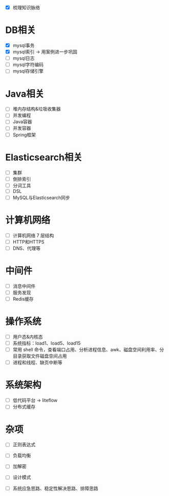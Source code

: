 - [x] 梳理知识脉络

# DB相关
- [x] mysql事务
- [x] mysql索引 -> 用案例进一步巩固
- [ ] mysql日志
- [ ] mysql字符编码
- [ ] mysql存储引擎

# Java相关
- [ ] 堆内存结构&垃圾收集器
- [ ] 并发编程
- [ ] Java容器
- [ ] 并发容器
- [ ] Spring框架

# Elasticsearch相关
- [ ] 集群
- [ ] 倒排索引
- [ ] 分词工具
- [ ] DSL
- [ ] MySQL与Elasticsearch同步

# 计算机网络
- [ ] 计算机网络 7 层结构
- [ ] HTTP和HTTPS
- [ ] DNS、代理等

# 中间件
- [ ] 消息中间件
- [ ] 服务发现
- [ ] Redis缓存

# 操作系统
- [ ] 用户态&内核态
- [ ] 系统指标：load1、load5、load15
- [ ] 常用 shell 命令，查看端口占用、分析进程信息、awk、磁盘空间利用率、分目录获取文件磁盘空间占用
- [ ] 进程和线程、缺页中断等

# 系统架构
- [ ] 低代码平台 -> liteflow
- [ ] 分布式缓存

# 杂项
- [ ] 正则表达式
- [ ] 负载均衡
- [ ] 加解密
- [ ] 设计模式
- [ ] 系统应急思路、稳定性解决思路、排障思路

